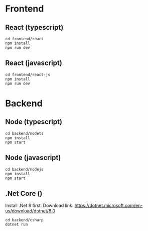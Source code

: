 # Frontend

## React (typescript)

```
cd frontend/react
npm install
npm run dev
```

## React (javascript)

```
cd frontend/react-js
npm install
npm run dev
```

# Backend

## Node (typescript)

```
cd backend/nodets
npm install
npm start
```

## Node (javascript)

```
cd backend/nodejs
npm install
npm start
```

## .Net Core ()

Install .Net 8 first. Download link: https://dotnet.microsoft.com/en-us/download/dotnet/8.0

```
cd backend/csharp
dotnet run
```

